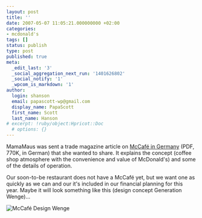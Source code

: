 ```yaml
---
layout: post
title: ''
date: 2007-05-07 11:05:21.000000000 +02:00
categories:
- mcdonald's
tags: []
status: publish
type: post
published: true
meta:
  _edit_last: '3'
  _social_aggregation_next_run: '1401626802'
  _social_notify: '1'
  _wpcom_is_markdown: '1'
author:
  login: shanson
  email: papascott-wp@gmail.com
  display_name: PapaScott
  first_name: Scott
  last_name: Hanson
# excerpt: !ruby/object:Hpricot::Doc
  # options: {}
---
```

<p>MamaMaus was sent a trade magazine article on <a href="http://www.papascott.de/wordpress/wp-content/uploads/2007/05/mccafe.pdf">McCafé in Germany</a> (PDF, 770K, in German) that she wanted to share. It explains the concept (coffee shop atmosphere with the convenience and value of McDonald's) and some of the details of operation.</p>
<p>Our soon-to-be restaurant does not have a McCafé yet, but we want one as quickly as we can and our it's included in our financial planning for this year. Maybe it will look something like this (design concept Generation Wenge)...</p>
<p><img src="http://www.papascott.de/wordpress/wp-content/uploads/2007/05/mccafe-design-wenge.jpg" alt="McCafé Design Wenge" /></p>
